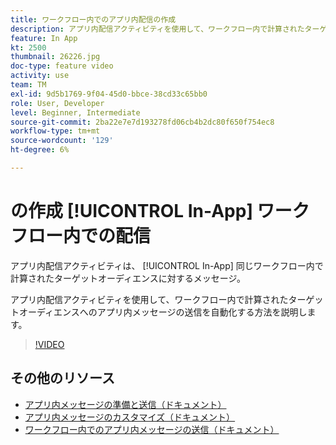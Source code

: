 ```yaml
---
title: ワークフロー内でのアプリ内配信の作成
description: アプリ内配信アクティビティを使用して、ワークフロー内で計算されたターゲットオーディエンスへのアプリ内メッセージの送信を自動化する方法を説明します。
feature: In App
kt: 2500
thumbnail: 26226.jpg
doc-type: feature video
activity: use
team: TM
exl-id: 9d5b1769-9f04-45d0-bbce-38cd33c65bb0
role: User, Developer
level: Beginner, Intermediate
source-git-commit: 2ba22e7e7d193278fd06cb4b2dc80f650f754ec8
workflow-type: tm+mt
source-wordcount: '129'
ht-degree: 6%

---
```


# の作成 [!UICONTROL In-App] ワークフロー内での配信

アプリ内配信アクティビティは、 [!UICONTROL In-App] 同じワークフロー内で計算されたターゲットオーディエンスに対するメッセージ。

アプリ内配信アクティビティを使用して、ワークフロー内で計算されたターゲットオーディエンスへのアプリ内メッセージの送信を自動化する方法を説明します。

>[!VIDEO](https://video.tv.adobe.com/v/26226?quality=12)

## その他のリソース

* [アプリ内メッセージの準備と送信（ドキュメント）](https://experienceleague.adobe.com/docs/campaign-standard/using/communication-channels/in-app-messaging/preparing-and-sending-an-in-app-message.html?lang=en)
* [アプリ内メッセージのカスタマイズ（ドキュメント）](https://experienceleague.adobe.com/docs/campaign-standard/using/communication-channels/in-app-messaging/customizing-an-in-app-message.html?lang=en)
* [ワークフロー内でのアプリ内メッセージの送信（ドキュメント）](https://experienceleague.adobe.com/docs/campaign-standard/using/managing-processes-and-data/channel-activities/in-app-delivery.html?lang=en)

